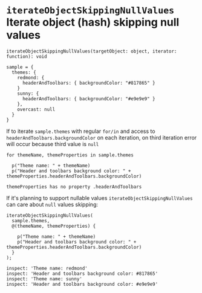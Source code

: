 # `iterateObjectSkippingNullValues` Iterate object (hash) skipping null values

```
iterateObjectSkippingNullValues(targetObject: object, iterator: function): void
```

```stylus
sample = {
  themes: {
    redmond: {
      headerAndToolbars: { backgroundColor: "#817865" }
    }
    sunny: {
      headerAndToolbars: { backgroundColor: "#e9e9e9" }
    },
    overcast: null
  }
}
```

If to iterate `sample.themes` with regular `for/in` and access to `headerAndToolbars.backgroundColor` on each iteration,
on third iteration error will occur because third value is `null`

```stylus
for themeName, themeProperties in sample.themes

  p("Theme name: " + themeName)
  p("Header and toolbars background color: " + themeProperties.headerAndToolbars.backgroundColor)
```

```
themeProperties has no property .headerAndToolbars
```

If it's planning to support nullable values `iterateObjectSkippingNullValues` can care about `null` values skipping:

```stylus
iterateObjectSkippingNullValues(
  sample.themes,
  @(themeName, themeProperties) {

    p("Theme name: " + themeName)
    p("Header and toolbars background color: " + themeProperties.headerAndToolbars.backgroundColor)
  }
);
```

```
inspect: 'Theme name: redmond'
inspect: 'Header and toolbars background color: #817865'
inspect: 'Theme name: sunny'
inspect: 'Header and toolbars background color: #e9e9e9'
```
